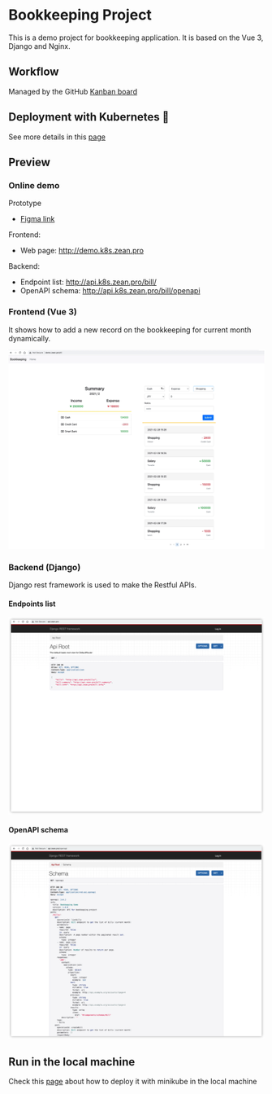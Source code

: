 # Bookkeeping Project
This is a demo project for bookkeeping application.
It is based on the Vue 3, Django and Nginx.

## Workflow
Managed by the GitHub [Kanban board](https://github.com/ZhuZean/bookkeeping-demo/projects/1)

## Deployment with Kubernetes :star2: 
See more details in this [page](https://github.com/ZhuZean/bookkeeping-demo/tree/main/k8s)

## Preview
### Online demo
Prototype
- [Figma link](https://www.figma.com/file/IYx7WBAG9HOsNzagNVBuBN/Personal-bookkeeping-web?node-id=0%3A1)

Frontend:
- Web page: http://demo.k8s.zean.pro

Backend:
- Endpoint list: http://api.k8s.zean.pro/bill/
- OpenAPI schema: http://api.k8s.zean.pro/bill/openapi

### Frontend (Vue 3)
It shows how to add a new record on the bookkeeping for current month dynamically.

![image](https://github.com/ZhuZean/bookkeeping-demo/blob/main/preview/frontend/demo.gif)

### Backend (Django)
Django rest framework is used to make the Restful APIs.

#### Endpoints list
![image](https://github.com/ZhuZean/bookkeeping-demo/blob/main/preview/backend/endpoint%20list.png)
#### OpenAPI schema
![image](https://github.com/ZhuZean/bookkeeping-demo/blob/main/preview/backend/openapi.png)


## Run in the local machine
Check this [page](https://github.com/ZhuZean/bookkeeping-demo/tree/main/k8s) about how to deploy it with minikube in the local machine
